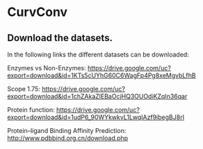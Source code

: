 # CurvConv

## Download the datasets.
In the following links the different datasets can be downloaded:

Enzymes vs Non-Enzymes:
https://drive.google.com/uc?export=download&id=1KTs5cUYhG60C6WagFp4Pg8xeMgvbLfhB

Scope 1.75:
https://drive.google.com/uc?export=download&id=1chZAkaZlEBaOcjHQ3OUOdiKZqIn36qar

Protein function:
https://drive.google.com/uc?export=download&id=1udP6_90WYkwkvL1LwqIAzf9ibegBJ8rI

Protein–ligand Binding Affinity Prediction:
http://www.pdbbind.org.cn/download.php

